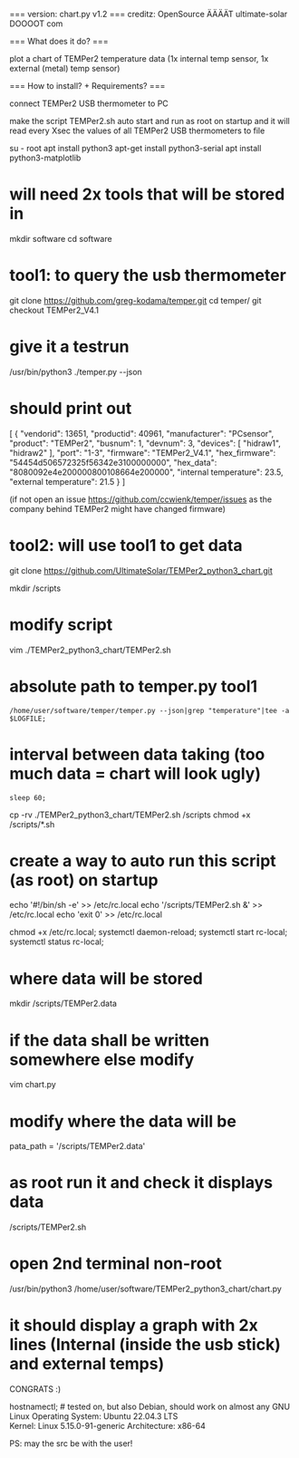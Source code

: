 === version: chart.py v1.2 ===
creditz: OpenSource ÄÄÄÄT ultimate-solar DOOOOT com

=== What does it do? ===

plot a chart of TEMPer2 temperature data (1x internal temp sensor, 1x external (metal) temp sensor)

=== How to install? + Requirements? ===

connect TEMPer2 USB thermometer to PC

make the script TEMPer2.sh auto start and run as root on startup
and it will read every Xsec the values of all TEMPer2 USB thermometers to file

su - root
apt install python3
apt-get install python3-serial
apt install python3-matplotlib

# will need 2x tools that will be stored in
mkdir software
cd software

# tool1: to query the usb thermometer
git clone https://github.com/greg-kodama/temper.git
cd temper/
git checkout TEMPer2_V4.1

# give it a testrun
/usr/bin/python3 ./temper.py --json

# should print out
[
    {
        "vendorid": 13651,
        "productid": 40961,
        "manufacturer": "PCsensor",
        "product": "TEMPer2",
        "busnum": 1,
        "devnum": 3,
        "devices": [
            "hidraw1",
            "hidraw2"
        ],
        "port": "1-3",
        "firmware": "TEMPer2_V4.1",
        "hex_firmware": "54454d506572325f56342e3100000000",
        "hex_data": "8080092e4e200000800108664e200000",
        "internal temperature": 23.5,
        "external temperature": 21.5
    }
]

(if not open an issue https://github.com/ccwienk/temper/issues
as the company behind TEMPer2 might have changed firmware)

# tool2: will use tool1 to get data  
git clone https://github.com/UltimateSolar/TEMPer2_python3_chart.git

mkdir /scripts

# modify script
vim ./TEMPer2_python3_chart/TEMPer2.sh

# absolute path to temper.py tool1
	/home/user/software/temper/temper.py --json|grep "temperature"|tee -a $LOGFILE;
# interval between data taking (too much data = chart will look ugly)
	sleep 60;

cp -rv ./TEMPer2_python3_chart/TEMPer2.sh /scripts
chmod +x /scripts/*.sh

# create a way to auto run this script (as root) on startup
echo '#!/bin/sh -e' >> /etc/rc.local
echo '/scripts/TEMPer2.sh &' >> /etc/rc.local
echo 'exit 0' >> /etc/rc.local

chmod +x /etc/rc.local;
systemctl daemon-reload;
systemctl start rc-local;
systemctl status rc-local;

# where data will be stored
mkdir /scripts/TEMPer2.data

# if the data shall be written somewhere else modify
vim chart.py
# modify where the data will be
pata_path = '/scripts/TEMPer2.data'

# as root run it and check it displays data
/scripts/TEMPer2.sh

# open 2nd terminal non-root
/usr/bin/python3 /home/user/software/TEMPer2_python3_chart/chart.py

# it should display a graph with 2x lines (Internal (inside the usb stick) and external temps)
CONGRATS :)

hostnamectl; # tested on, but also Debian, should work on almost any GNU Linux
Operating System: Ubuntu 22.04.3 LTS              
          Kernel: Linux 5.15.0-91-generic
    Architecture: x86-64

PS: may the src be with the user!